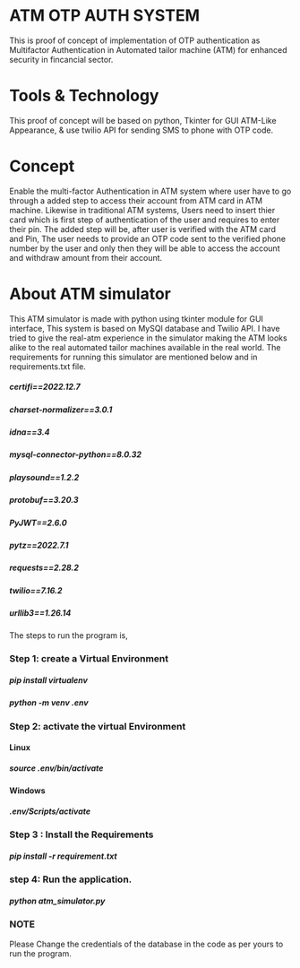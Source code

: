 # ATM OTP AUTH SYSTEM
This is proof of concept of implementation of OTP authentication as Multifactor Authentication in Automated tailor machine (ATM) for enhanced security in fincancial sector. 

# Tools & Technology 
This proof of concept will be based on python, Tkinter for GUI ATM-Like Appearance,  & use twilio API for sending SMS to phone with OTP code. 

# Concept 
Enable the multi-factor Authentication in ATM system where user have to go through a added step to access their account from ATM card in ATM machine. Likewise in traditional ATM systems, Users need to insert thier card which is first step of authentication of the user and requires to enter their pin. The added step will be, after user is verified with the ATM card and Pin, The user needs to provide an OTP code sent to the verified phone number by the user and only then they will be able to access the account and withdraw amount from their account. 

# About ATM simulator
This ATM simulator is made with python using tkinter module for GUI interface, This system is based on MySQl database and Twilio API. I have tried to give the real-atm experience in the simulator making the ATM looks alike to the real automated tailor machines available in the real world. The requirements for running this simulator are mentioned below and in requirements.txt file. 

##### certifi==2022.12.7
##### charset-normalizer==3.0.1
##### idna==3.4
##### mysql-connector-python==8.0.32
##### playsound==1.2.2
##### protobuf==3.20.3
##### PyJWT==2.6.0
##### pytz==2022.7.1
##### requests==2.28.2
##### twilio==7.16.2
##### urllib3==1.26.14

The steps to run the program is, 

### Step 1: create a Virtual Environment 

##### pip install virtualenv
##### python -m venv .env

### Step 2: activate the virtual Environment

#### Linux
##### source .env/bin/activate

#### Windows 
##### .env/Scripts/activate

### Step 3 : Install the Requirements
##### pip install -r requirement.txt

### step 4: Run the application. 
##### python atm_simulator.py 

### NOTE
Please Change the credentials of the database in the code as per yours to run the program. 